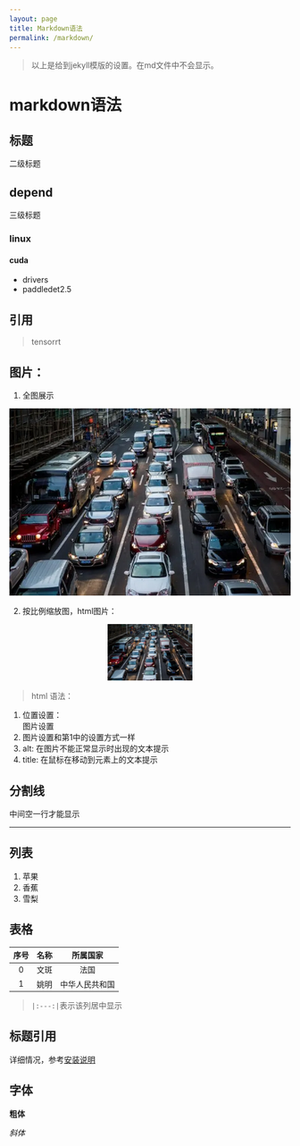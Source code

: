 ```yaml
---
layout: page
title: Markdown语法
permalink: /markdown/
---
```


> 以上是给到jekyll模版的设置。在md文件中不会显示。

# markdown语法

## 标题
二级标题
## depend
三级标题

### linux 

#### cuda

- drivers
- paddledet2.5

## 引用

> tensorrt

## 图片：

1. 全图展示

![测试贴图](/assets/images/car.jpg "mycar")

2. 按比例缩放图，html图片：

<div align=center><img src="/assets/images/car.jpg"  alt="this is a car" width="30%" title="car"></div>

> html 语法：
1. 位置设置：<div align=left>图片设置</div>
2. 图片设置和第1中的设置方式一样
3. alt: 在图片不能正常显示时出现的文本提示
4. title: 在鼠标在移动到元素上的文本提示

## 分割线
中间空一行才能显示

---

## 列表

1. 苹果
2. 香蕉
3. 雪梨

## 表格

|序号|名称|所属国家|
|:---:|:---:|:---:|
|0|文斑|法国|
|1|姚明|中华人民共和国|

> `|:---:|`表示该列居中显示

## 标题引用

详细情况，参考[安装说明](#depend)

## 字体

**粗体**

*斜体*




